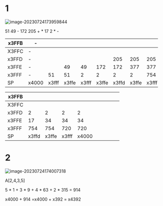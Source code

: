 # 1

![image-20230724173959844](C:\Users\Lenovo\AppData\Roaming\Typora\typora-user-images\image-20230724173959844.png)

51 49 - 172 205 + * 17 2 * -

| x3FFB | -     |       |       |       |       |       |       |       |       |
| ----- | ----- | ----- | ----- | ----- | ----- | ----- | ----- | ----- | ----- |
| X3FFC | -     |       |       |       |       |       |       |       |       |
| x3FFD | -     |       |       |       |       | 205   | 205   | 205   | 205   |
| x3FFE | -     |       | 49    | 49    | 172   | 172   | 377   | 377   | 17    |
| x3FFF | -     | 51    | 51    | 2     | 2     | 2     | 2     | 754   | 754   |
| SP    | x4000 | x3fff | x3ffe | x3fff | x3ffe | x3ffd | x3ffe | x3fff | x3ffe |



| x3FFB |       |       |       |       |      |      |      |      |      |
| ----- | ----- | ----- | ----- | ----- | ---- | ---- | ---- | ---- | ---- |
| X3FFC |       |       |       |       |      |      |      |      |      |
| x3FFD | 2     | 2     | 2     | 2     |      |      |      |      |      |
| x3FFE | 17    | 34    | 34    | 34    |      |      |      |      |      |
| x3FFF | 754   | 754   | 720   | 720   |      |      |      |      |      |
| SP    | x3ffd | x3ffe | x3fff | x4000 |      |      |      |      |      |

# 2

![image-20230724174007318](C:\Users\Lenovo\AppData\Roaming\Typora\typora-user-images\image-20230724174007318.png)

A[2,4,3,5] 

5 * 1 + 3 * 9 + 4 * 63 + 2 * 315 = 914

x4000 + 914 =x4000 + x392 = x4392
